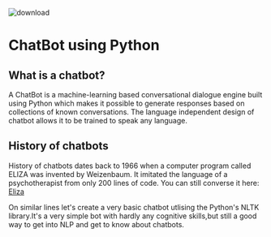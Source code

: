 
![download](https://user-images.githubusercontent.com/93142399/155870044-e0bc22ab-0749-41b3-a61d-0e51744df255.png)


# ChatBot using Python
## What is a chatbot?
A ChatBot is a machine-learning based conversational dialogue engine built using Python which makes it possible to generate responses based on collections of known conversations. The language independent design of chatbot allows it to be trained to speak any language.

## History of chatbots
History of chatbots dates back to 1966 when a computer program called ELIZA was invented by Weizenbaum. It imitated the language of a psychotherapist from only 200 lines of code. You can still converse it here: [Eliza](https://psych.fullerton.edu/mbirnbaum/psych101/Eliza.htm?utm_source=ubisend.com&utm_medium=blog-link&utm_campaign=ubisend)

On similar lines let's create a very basic chatbot utlising the Python's NLTK library.It's a very simple bot with hardly any cognitive skills,but still a good way to get into NLP and get to know about chatbots.







